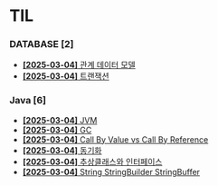 # TIL
 
### DATABASE [2]
- [**[2025-03-04]**  관계 데이터 모델](https://github.com/A-lass/TIL/blob/main/DATABASE/관계_데이터_모델.md)
- [**[2025-03-04]**  트랜잭션](https://github.com/A-lass/TIL/blob/main/DATABASE/트랜잭션.md)
### Java [6]
- [**[2025-03-04]**  JVM](https://github.com/A-lass/TIL/blob/main/Java/JVM.md)
- [**[2025-03-04]**  GC](https://github.com/A-lass/TIL/blob/main/Java/GC.md)
- [**[2025-03-04]**  Call By Value vs Call By Reference](https://github.com/A-lass/TIL/blob/main/Java/Call_By_Value_vs_Call_By_Reference.md)
- [**[2025-03-04]**  동기화](https://github.com/A-lass/TIL/blob/main/Java/동기화.md)
- [**[2025-03-04]**  추상클래스와 인터페이스](https://github.com/A-lass/TIL/blob/main/Java/추상클래스와_인터페이스.md)
- [**[2025-03-04]**  String StringBuilder StringBuffer](https://github.com/A-lass/TIL/blob/main/Java/String_StringBuilder_StringBuffer.md)
